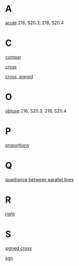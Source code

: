 # A

[acute](../../Content/20/3/acuteObtuseRight.md) 216, S20.3; 218, S20.4

# C

[compar](../../Content/0/1/compar.md)

[cross](../../Content/20/3/acuteObtuseRight.md)

[cross, signed](../../Content/20/3/acuteObtuseRight.md)

# O

[obtuse](../../Content/20/3/acuteObtuseRight.md) 216, S20.3; 218, S20.4

# P

[proportions](../../Content/2/2/proportions.md)

# Q

[quadrance between parallel lines](../../Content/5/4/quadranceBetweenLines.md)

# R

[right](../../Content/20/3/acuteObtuseRight.md)

# S

[signed cross](../../Content/20/3/acuteObtuseRight.md)

[sgn](../../Content/0/1/compar.md)


